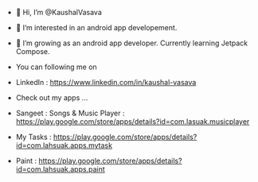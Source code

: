- 👋 Hi, I’m @KaushalVasava
- 👀 I’m interested in an android app developement.
- 🌱 I’m growing as an android app developer. Currently learning Jetpack Compose.
- You can following me on 
- LinkedIn : https://www.linkedin.com/in/kaushal-vasava

- Check out my apps ...
- Sangeet : Songs & Music Player : https://play.google.com/store/apps/details?id=com.lasuak.musicplayer
- My Tasks : https://play.google.com/store/apps/details?id=com.lahsuak.apps.mytask
- Paint : https://play.google.com/store/apps/details?id=com.lahsuak.apps.paint
